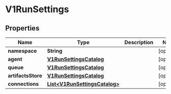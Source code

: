 
# V1RunSettings

## Properties
Name | Type | Description | Notes
------------ | ------------- | ------------- | -------------
**namespace** | **String** |  |  [optional]
**agent** | [**V1RunSettingsCatalog**](V1RunSettingsCatalog.md) |  |  [optional]
**queue** | [**V1RunSettingsCatalog**](V1RunSettingsCatalog.md) |  |  [optional]
**artifactsStore** | [**V1RunSettingsCatalog**](V1RunSettingsCatalog.md) |  |  [optional]
**connections** | [**List&lt;V1RunSettingsCatalog&gt;**](V1RunSettingsCatalog.md) |  |  [optional]



